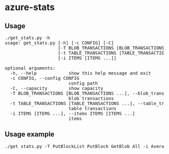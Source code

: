 azure-stats
===========

Usage
-----

<pre>./get_stats.py -h
usage: get_stats.py [-h] [-c CONFIG] [-C]
                    [-T BLOB_TRANSACTIONS [BLOB_TRANSACTIONS ...]]
                    [-t TABLE_TRANSACTIONS [TABLE_TRANSACTIONS ...]]
                    [-i ITEMS [ITEMS ...]]

optional arguments:
  -h, --help            show this help message and exit
  -c CONFIG, --config CONFIG
                        config path
  -C, --capacity        show capacity
  -T BLOB_TRANSACTIONS [BLOB_TRANSACTIONS ...], --blob_transactions BLOB_TRANSACTIONS [BLOB_TRANSACTIONS ...]
                        blob transactions
  -t TABLE_TRANSACTIONS [TABLE_TRANSACTIONS ...], --table_transactions TABLE_TRANSACTIONS [TABLE_TRANSACTIONS ...]
                        table transactions
  -i ITEMS [ITEMS ...], --items ITEMS [ITEMS ...]
                        items</pre>

Usage example
-------------

<pre>./get_stats.py -T PutBlockList PutBlock GetBlob All -i AverageServerLatency AverageE2ELatency Availability -t All MergeEntity DeleteEntity QueryEntity -C</pre>
